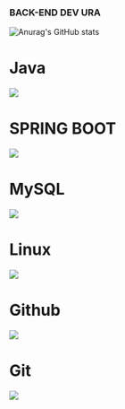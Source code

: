 ### BACK-END DEV URA



![Anurag's GitHub stats](https://github-readme-stats.vercel.app/api?username=elwlxjf2025ID&show_icons=true&theme=radical)


# Java
<img src="https://img.shields.io/badge/JAVA-AE445A?style=for-the-badge&logo=Java&logoColor=white">

# SPRING BOOT
<img src="https://img.shields.io/badge/Spring boot-3776AB?style=for-the-badge&logo=Spring boot&logoColor=white">

# MySQL
<img src="https://img.shields.io/badge/mysql-4479A1?style=for-the-badge&logo=mysql&logoColor=white">

# Linux
<img src="https://img.shields.io/badge/linux-FCC624?style=for-the-badge&logo=linux&logoColor=black">

# Github
<img src="https://img.shields.io/badge/github-181717?style=for-the-badge&logo=github&logoColor=white">

# Git
<img src="https://img.shields.io/badge/git-F05032?style=for-the-badge&logo=git&logoColor=white">
